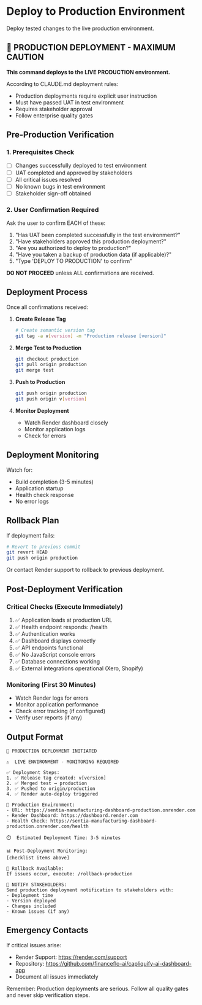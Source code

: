 # Deploy to Production Environment

Deploy tested changes to the live production environment.

## 🔴 PRODUCTION DEPLOYMENT - MAXIMUM CAUTION

**This command deploys to the LIVE PRODUCTION environment.**

According to CLAUDE.md deployment rules:
- Production deployments require explicit user instruction
- Must have passed UAT in test environment
- Requires stakeholder approval
- Follow enterprise quality gates

## Pre-Production Verification

### 1. Prerequisites Check
- [ ] Changes successfully deployed to test environment
- [ ] UAT completed and approved by stakeholders
- [ ] All critical issues resolved
- [ ] No known bugs in test environment
- [ ] Stakeholder sign-off obtained

### 2. User Confirmation Required

Ask the user to confirm EACH of these:
1. "Has UAT been completed successfully in the test environment?"
2. "Have stakeholders approved this production deployment?"
3. "Are you authorized to deploy to production?"
4. "Have you taken a backup of production data (if applicable)?"
5. "Type 'DEPLOY TO PRODUCTION' to confirm"

**DO NOT PROCEED** unless ALL confirmations are received.

## Deployment Process

Once all confirmations received:

1. **Create Release Tag**
   ```bash
   # Create semantic version tag
   git tag -a v[version] -m "Production release [version]"
   ```

2. **Merge Test to Production**
   ```bash
   git checkout production
   git pull origin production
   git merge test
   ```

3. **Push to Production**
   ```bash
   git push origin production
   git push origin v[version]
   ```

4. **Monitor Deployment**
   - Watch Render dashboard closely
   - Monitor application logs
   - Check for errors

## Deployment Monitoring

Watch for:
- Build completion (3-5 minutes)
- Application startup
- Health check response
- No error logs

## Rollback Plan

If deployment fails:
```bash
# Revert to previous commit
git revert HEAD
git push origin production
```

Or contact Render support to rollback to previous deployment.

## Post-Deployment Verification

### Critical Checks (Execute Immediately)
1. ✅ Application loads at production URL
2. ✅ Health endpoint responds: /health
3. ✅ Authentication works
4. ✅ Dashboard displays correctly
5. ✅ API endpoints functional
6. ✅ No JavaScript console errors
7. ✅ Database connections working
8. ✅ External integrations operational (Xero, Shopify)

### Monitoring (First 30 Minutes)
- Watch Render logs for errors
- Monitor application performance
- Check error tracking (if configured)
- Verify user reports (if any)

## Output Format

```
🚀 PRODUCTION DEPLOYMENT INITIATED

⚠️  LIVE ENVIRONMENT - MONITORING REQUIRED

✅ Deployment Steps:
1. ✅ Release tag created: v[version]
2. ✅ Merged test → production
3. ✅ Pushed to origin/production
4. ✅ Render auto-deploy triggered

🔗 Production Environment:
- URL: https://sentia-manufacturing-dashboard-production.onrender.com
- Render Dashboard: https://dashboard.render.com
- Health Check: https://sentia-manufacturing-dashboard-production.onrender.com/health

⏱️  Estimated Deployment Time: 3-5 minutes

📊 Post-Deployment Monitoring:
[checklist items above]

🔄 Rollback Available:
If issues occur, execute: /rollback-production

📧 NOTIFY STAKEHOLDERS:
Send production deployment notification to stakeholders with:
- Deployment time
- Version deployed
- Changes included
- Known issues (if any)
```

## Emergency Contacts

If critical issues arise:
- Render Support: https://render.com/support
- Repository: https://github.com/financeflo-ai/capliquify-ai-dashboard-app
- Document all issues immediately

Remember: Production deployments are serious. Follow all quality gates and never skip verification steps.
